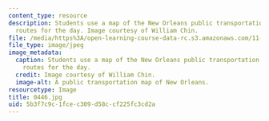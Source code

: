 ```yaml
---
content_type: resource
description: Students use a map of the New Orleans public transportation to plan their
  routes for the day. Image courtesy of William Chin.
file: /media/https%3A/open-learning-course-data-rc.s3.amazonaws.com/11-027-city-to-city-comparing-researching-and-writing-about-cities-new-orleans-spring-2011/5b3f7c9c1fcec309d58ccf225fc3cd2a_0446.jpg
file_type: image/jpeg
image_metadata:
  caption: Students use a map of the New Orleans public transportation to plan their
    routes for the day.
  credit: Image courtesy of William Chin.
  image-alt: A public transportation map of New Orleans.
resourcetype: Image
title: 0446.jpg
uid: 5b3f7c9c-1fce-c309-d58c-cf225fc3cd2a
---
```


